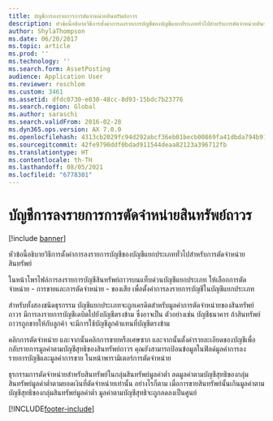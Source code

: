 ```yaml
---
title: บัญชีการลงรายการการตัดจำหน่ายสินทรัพย์ถาวร
description: หัวข้อนี้อธิบายวิธีการตั้งค่าการลงรายการบัญชีของบัญชีแยกประเภททั่วไปสำหรับการตัดจำหน่ายสินทรัพย์
author: ShylaThompson
ms.date: 06/20/2017
ms.topic: article
ms.prod: ''
ms.technology: ''
ms.search.form: AssetPosting
audience: Application User
ms.reviewer: roschlom
ms.custom: 3461
ms.assetid: dfdc0730-e030-48cc-8d93-15bdc7b23776
ms.search.region: Global
ms.author: saraschi
ms.search.validFrom: 2016-02-28
ms.dyn365.ops.version: AX 7.0.0
ms.openlocfilehash: 4313cb2029fc94d292abcf36eb01becb00869fa41dbda794b91d6c8f4bc5b9da
ms.sourcegitcommit: 42fe9790ddf0bdad911544deaa82123a396712fb
ms.translationtype: HT
ms.contentlocale: th-TH
ms.lasthandoff: 08/05/2021
ms.locfileid: "6778301"
---
```

# <a name="fixed-asset-disposal-posting-accounts"></a>บัญชีการลงรายการการตัดจำหน่ายสินทรัพย์ถาวร

[!include [banner](../includes/banner.md)]

หัวข้อนี้อธิบายวิธีการตั้งค่าการลงรายการบัญชีของบัญชีแยกประเภททั่วไปสำหรับการตัดจำหน่ายสินทรัพย์

ในหน้าโพรไฟล์การลงรายการบัญชีสินทรัพย์ถาวรบนแท็บด่วนบัญชีแยกประเภท ให้เลือกการตัดจำหน่าย - การขายและการตัดจำหน่าย - ของเสีย เพื่อตั้งค่าการลงรายการบัญชีในบัญชีแยกประเภท

สำหรับทั้งสองชนิดธุรกรรม บัญชีแยกประเภทจะถูกเครดิตสำหรับมูลค่าการตัดจำหน่ายของสินทรัพย์ถาวร มีการลงรายการบัญชีเดบิตไปยังบัญชีตรงข้าม ซึ่งอาจเป็น ตัวอย่างเช่น บัญชีธนาคาร ถ้าสินทรัพย์ถาวรถูกขายให้กับลูกค้า จะมีการใช้บัญชีลูกค้าแทนที่บัญชีตรงข้าม

คลิกการตัดจำหน่าย และจากนั้นคลิกการขายหรือเศษซาก และจากนั้นตั้งค่ารายละเอียดของบัญชีเพื่อกลับรายการมูลค่าตามบัญชีสุทธิของสินทรัพย์ถาวร คุณยังสามารถป้อนข้อมูลในฟิลด์มูลค่าการลงรายการบัญชีและมูลค่าการขาย ในหน้าพารามิเตอร์การตัดจำหน่าย 

ธุรกรรมการตัดจำหน่ายสำหรับสินทรัพย์ในกลุ่มสินทรัพย์มูลค่าต่ำ ลดมูลค่าตามบัญชีสุทธิของกลุ่มสินทรัพย์มูลค่าต่ำตามยอดเงินที่ตัดจำหน่ายเท่านั้น อย่างไรก็ตาม เมื่อการขายสินทรัพย์นั้นเกินมูลค่าตามบัญชีสุทธิของกลุ่มสินทรัพย์มูลค่าต่ำ มูลค่าตามบัญชีสุทธิจะถูกลดลงเป็นศูนย์







[!INCLUDE[footer-include](../../includes/footer-banner.md)]